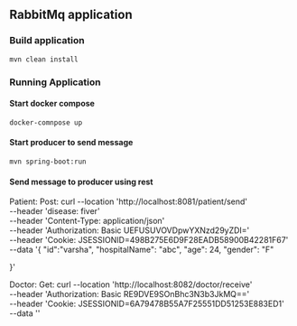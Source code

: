 ## RabbitMq application

### Build application

    mvn clean install

### Running Application

#### Start docker compose

    docker-comnpose up

#### Start producer to send message

    mvn spring-boot:run

#### Send message to producer using rest

Patient:
Post:
curl --location 'http://localhost:8081/patient/send' \
--header 'disease: fiver' \
--header 'Content-Type: application/json' \
--header 'Authorization: Basic UEFUSUVOVDpwYXNzd29yZDI=' \
--header 'Cookie: JSESSIONID=498B275E6D9F28EADB58900B42281F67' \
--data '{
"id":"varsha",
"hospitalName": "abc",
"age": 24,
"gender": "F"

}'

Doctor:
Get:
curl --location 'http://localhost:8082/doctor/receive' \
--header 'Authorization: Basic RE9DVE9SOnBhc3N3b3JkMQ==' \
--header 'Cookie: JSESSIONID=6A79478B55A7F25551DD51253E883ED1' \
--data ''